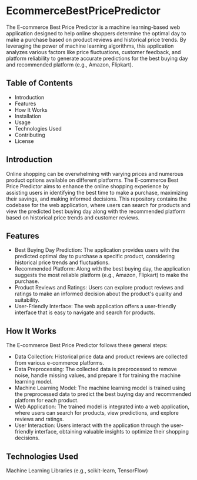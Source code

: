 # EcommerceBestPricePredictor
The E-commerce Best Price Predictor is a machine learning-based web application designed to help online shoppers determine the optimal day to make a purchase based on product reviews and historical price trends. By leveraging the power of machine learning algorithms, this application analyzes various factors like price fluctuations, customer feedback, and platform reliability to generate accurate predictions for the best buying day and recommended platform (e.g., Amazon, Flipkart).

## Table of Contents
* Introduction
* Features
* How It Works
* Installation
* Usage
* Technologies Used
* Contributing
* License
  
## Introduction
Online shopping can be overwhelming with varying prices and numerous product options available on different platforms. The E-commerce Best Price Predictor aims to enhance the online shopping experience by assisting users in identifying the best time to make a purchase, maximizing their savings, and making informed decisions.
This repository contains the codebase for the web application, where users can search for products and view the predicted best buying day along with the recommended platform based on historical price trends and customer reviews.

## Features
* Best Buying Day Prediction: The application provides users with the predicted optimal day to purchase a specific product, considering historical price trends and fluctuations.
* Recommended Platform: Along with the best buying day, the application suggests the most reliable platform (e.g., Amazon, Flipkart) to make the purchase.
* Product Reviews and Ratings: Users can explore product reviews and ratings to make an informed decision about the product's quality and suitability.
* User-Friendly Interface: The web application offers a user-friendly interface that is easy to navigate and search for products.

## How It Works
The E-commerce Best Price Predictor follows these general steps:

* Data Collection: Historical price data and product reviews are collected from various e-commerce platforms.
* Data Preprocessing: The collected data is preprocessed to remove noise, handle missing values, and prepare it for training the machine learning model.
* Machine Learning Model: The machine learning model is trained using the preprocessed data to predict the best buying day and recommended platform for each product.
* Web Application: The trained model is integrated into a web application, where users can search for products, view predictions, and explore reviews and ratings.
* User Interaction: Users interact with the application through the user-friendly interface, obtaining valuable insights to optimize their shopping decisions.

## Technologies Used
Machine Learning Libraries (e.g., scikit-learn, TensorFlow)
